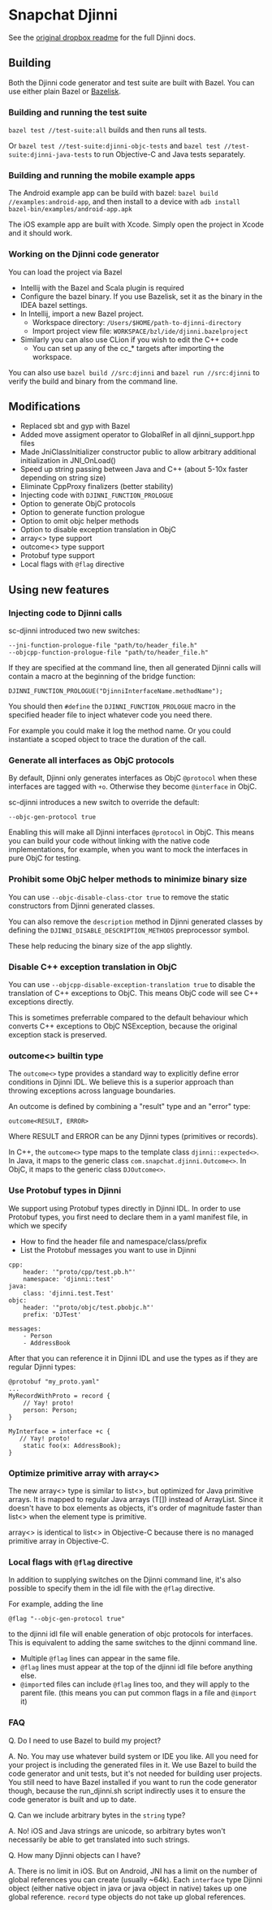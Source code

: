 # Snapchat Djinni

See the [original dropbox readme](README.dropbox.md) for the full Djinni docs.

## Building

Both the Djinni code generator and test suite are built with Bazel. You can use
either plain Bazel or [Bazelisk](https://github.com/bazelbuild/bazelisk).

### Building and running the test suite

`bazel test //test-suite:all` builds and then runs all tests.

Or `bazel test //test-suite:djinni-objc-tests` and `bazel test
//test-suite:djinni-java-tests` to run Objective-C and Java tests separately.

### Building and running the mobile example apps

The Android example app can be build with bazel: `bazel build
//examples:android-app`, and then install to a device with `adb install
bazel-bin/examples/android-app.apk`

The iOS example app are built with Xcode. Simply open the project in Xcode and
it should work.

### Working on the Djinni code generator

You can load the project via Bazel

- Intellij with the Bazel and Scala plugin is required
- Configure the bazel binary. If you use Bazelisk, set it as the binary in the IDEA bazel settings.
- In Intellij, import a new Bazel project.
    - Workspace directory: `/Users/$HOME/path-to-djinni-directory`
    - Import project view file: `WORKSPACE/bzl/ide/djinni.bazelproject`
- Similarly you can also use CLion if you wish to edit the C++ code
    - You can set up any of the cc_* targets after importing the workspace.

You can also use `bazel build //src:djinni` and `bazel run //src:djinni` to verify the build and binary from the command line.

## Modifications

 - Replaced sbt and gyp with Bazel
 - Added move assigment operator to GlobalRef in all djinni_support.hpp files
 - Made JniClassInitializer constructor public to allow arbitrary additional initialization in JNI_OnLoad()
 - Speed up string passing between Java and C++ (about 5-10x faster depending on string size)
 - Eliminate CppProxy finalizers (better stability)
 - Injecting code with `DJINNI_FUNCTION_PROLOGUE`
 - Option to generate ObjC protocols
 - Option to generate function prologue
 - Option to omit objc helper methods
 - Option to disable exception translation in ObjC
 - array<> type support
 - outcome<> type support
 - Protobuf type support
 - Local flags with `@flag` directive

## Using new features

### Injecting code to Djinni calls

sc-djinni introduced two new switches:

```
--jni-function-prologue-file "path/to/header_file.h"
--objcpp-function-prologue-file "path/to/header_file.h"
```

If they are specified at the command line, then all generated Djinni calls will
contain a macro at the beginning of the bridge function:

```
DJINNI_FUNCTION_PROLOGUE("DjinniInterfaceName.methodName");
```

You should then `#define` the `DJINNI_FUNCTION_PROLOGUE` macro in the specified
header file to inject whatever code you need there.

For example you could make it log the method name. Or you could instantiate a
scoped object to trace the duration of the call.

### Generate all interfaces as ObjC protocols

By default, Djinni only generates interfaces as ObjC `@protocol` when these
interfaces are tagged with `+o`.  Otherwise they become `@interface` in ObjC.

sc-djinni introduces a new switch to override the default:

`--objc-gen-protocol true`

Enabling this will make all Djinni interfaces `@protocol` in ObjC. This means
you can build your code without linking with the native code implementations,
for example, when you want to mock the interfaces in pure ObjC for testing.

### Prohibit some ObjC helper methods to minimize binary size

You can use `--objc-disable-class-ctor true` to remove the static constructors
from Djinni generated classes.

You can also remove the `description` method in Djinni generated classes by
defining the `DJINNI_DISABLE_DESCRIPTION_METHODS` preprocessor symbol.

These help reducing the binary size of the app slightly.

### Disable C++ exception translation in ObjC

You can use `--objcpp-disable-exception-translation true` to disable the
translation of C++ exceptions to ObjC.  This means ObjC code will see C++
exceptions directly.

This is sometimes preferrable compared to the default behaviour which converts
C++ exceptions to ObjC NSException, because the original exception stack is
preserved.

### outcome<> builtin type

The `outcome<>` type provides a standard way to explicitly define error
conditions in Djinni IDL.  We believe this is a superior approach than throwing
exceptions across language boundaries.

An outcome is defined by combining a "result" type and an "error" type:
```
outcome<RESULT, ERROR>
```
Where RESULT and ERROR can be any Djinni types (primitives or records).


In C++, the `outcome<>` type maps to the template class `djinni::expected<>`.
In Java, it maps to the generic class `com.snapchat.djinni.Outcome<>`. In ObjC,
it maps to the generic class `DJOutcome<>`.

### Use Protobuf types in Djinni

We support using Protobuf types directly in Djinni IDL. In order to use Protobuf
types, you first need to declare them in a yaml manifest file, in which we specify

- How to find the header file and namespace/class/prefix
- List the Protobuf messages you want to use in Djinni

```
cpp:
    header: '"proto/cpp/test.pb.h"'
    namespace: 'djinni::test'
java:
    class: 'djinni.test.Test'
objc:
    header: '"proto/objc/test.pbobjc.h"'
    prefix: 'DJTest'
 
messages:
    - Person
    - AddressBook
```

After that you can reference it in Djinni IDL and use the types as if they are
regular Djinni types:

```
@protobuf "my_proto.yaml"
...
MyRecordWithProto = record {
    // Yay! proto!
    person: Person;
}

MyInterface = interface +c {
   // Yay! proto!
    static foo(x: AddressBook);
}
```

### Optimize primitive array with array<>

The new array<> type is similar to list<>, but optimized for Java primitive
arrays. It is mapped to regular Java arrays (T[]) instead of ArrayList. Since it
doesn't have to box elements as objects, it's order of magnitude faster than
list<> when the element type is primitive.

array<> is identical to list<> in Objective-C because there is no managed
primitive array in Objective-C.

### Local flags with `@flag` directive

In addition to supplying switches on the Djinni command line, it's also possible
to specify them in the idl file with the `@flag` directive.

For example, adding the line

```
@flag "--objc-gen-protocol true"
```

to the djinni idl file will enable generation of objc protocols for
interfaces. This is equivalent to adding the same switches to the djinni command
line.

- Multiple `@flag` lines can appear in the same file.
- `@flag` lines must appear at the top of the djinni idl file before anything
  else.
- `@import`ed files can include `@flag` lines too, and they will apply to the
  parent file. (this means you can put common flags in a file and `@import` it)

### FAQ

Q. Do I need to use Bazel to build my project?

A. No. You may use whatever build system or IDE you like. All you need for your
project is including the generated files in it. We use Bazel to build the code
generator and unit tests, but it's not needed for building user projects. You
still need to have Bazel installed if you want to run the code generator though,
because the run_djinni.sh script indirectly uses it to ensure the code generator
is built and up to date.

Q. Can we include arbitrary bytes in the `string` type?

A. No! iOS and Java strings are unicode, so arbitrary bytes won't necessarily be
able to get translated into such strings.

Q. How many Djinni objects can I have?

A. There is no limit in iOS.  But on Android, JNI has a limit on the number of
global references you can create (usually ~64k). Each `interface` type Djinni
object (either native object in java or java object in native) takes up one
global reference. `record` type objects do not take up global references.
